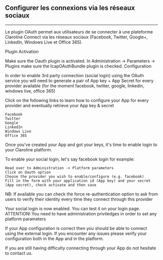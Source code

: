 ## Configurer les connexions via les réseaux sociaux
---

Le plugin OAuth permet aux utilisateurs de se connecter à une plateforme Claroline Connect via les réseaux sociaux (Facebook, Twitter, Google+, LinkedIn, Windows Live et Office 365).

Plugin Activation

Make sure the Oauth plugin is activated. In Administration -> Parameters -> Plugins make sure the IcapOAuthBundle plugin is checked.
Configuration

In order to enable 3rd party connection (social login) using the OAuth service you will need to generate a pair of App key + App Secret for every provider available (for the moment facebook, twitter, google, linkedin, windows live, office 365)

Click on the following links to learn how to configure your App for every provider and eventually retrieve your App key & secret

    Facebook
    Twitter
    Google
    LinkedIn
    Windows Live
    Office 365

Once you've created your App and got your keys, it's time to enable login to your Claroline platform.

To enable your social login, let's say facebook login for example:

    Head over to Administration -> Platform parameters
    Click on Oauth option
    Choose the provider you wish to enable/configure (e.g. facebook)
    Fill in the form with your application id (App key) and your secret (App secret), check activate and then save

NB: If available you can check the force re-authentication option to ask from users to verify their identity every time they connect through this provider

Your social login is now enabled. You can test it on your login page.
ATTENTION! You need to have administration priviledges in order to set any platform parameters

If your App configuration is correct then you should be able to connect using the external login. If you encounter any issues please verify your configuration both in the App and in the platform.

If you are still having difficulty connecting through your App do not hesitate to contact us.